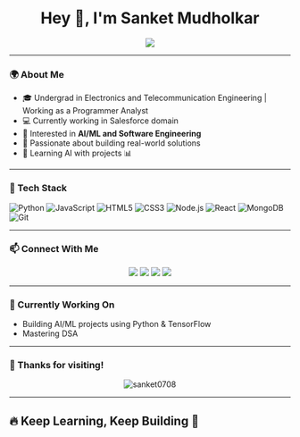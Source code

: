 <h1 align="center">Hey 👋, I'm Sanket Mudholkar</h1>

<p align="center">
  <img src="https://readme-typing-svg.herokuapp.com/?lines=Software+Engineer+%F0%9F%92%BB;AI+%2F+ML+Enthusiast+%F0%9F%A7%AC;Future+MS+CS+Student+%F0%9F%87%A9%F0%9F%87%AA&center=true&width=500&height=45">
</p>

---

### 🌍 About Me

- 🎓 Undergrad in Electronics and Telecommunication Engineering | Working as a Programmer Analyst
- 💻 Currently working in Salesforce domain
- 🧠 Interested in **AI/ML and Software Engineering**
- 🚀 Passionate about building real-world solutions
- 🌱 Learning AI with projects 📊

---

### 🔧 Tech Stack

![Python](https://img.shields.io/badge/-Python-333333?style=for-the-badge&logo=python)
![JavaScript](https://img.shields.io/badge/-JavaScript-333333?style=for-the-badge&logo=javascript)
![HTML5](https://img.shields.io/badge/-HTML5-333333?style=for-the-badge&logo=html5)
![CSS3](https://img.shields.io/badge/-CSS3-333333?style=for-the-badge&logo=css3)
![Node.js](https://img.shields.io/badge/-Node.js-333333?style=for-the-badge&logo=node.js)
![React](https://img.shields.io/badge/-React-333333?style=for-the-badge&logo=react)
![MongoDB](https://img.shields.io/badge/-MongoDB-333333?style=for-the-badge&logo=mongodb)
![Git](https://img.shields.io/badge/-Git-333333?style=for-the-badge&logo=git)

---

### 📫 Connect With Me

<p align="center">
  <a href="https://www.linkedin.com/in/sanket-mudholkar/"><img src="https://img.shields.io/badge/-LinkedIn-0077B5?style=for-the-badge&logo=linkedin&logoColor=white"/></a>
  <a href="mailto:sanketmudhulkar98@gmail.com"><img src="https://img.shields.io/badge/-Gmail-D14836?style=for-the-badge&logo=gmail&logoColor=white"/></a>
  <a href="https://github.com/sanket0708"><img src="https://img.shields.io/badge/-GitHub-333333?style=for-the-badge&logo=github&logoColor=white"/></a>
  <a href="https://leetcode.com/u/sanket0708/"><img src="https://img.shields.io/badge/-LeetCode-FFA116?style=for-the-badge&logo=leetcode&logoColor=black"/></a>
<!--   <a href="https://your-portfolio-link.com"><img src="https://img.shields.io/badge/-Portfolio-121212?style=for-the-badge&logo=vercel&logoColor=white"/></a> -->
</p>

---

### 🧠 Currently Working On

- Building AI/ML projects using Python & TensorFlow
- Mastering DSA  

---

### 🥳 Thanks for visiting!

<p align="center">
  <img src="https://komarev.com/ghpvc/?username=sanket0708&label=Profile%20Views&color=0e75b6&style=flat" alt="sanket0708" />
</p>

---

## 🔥 Keep Learning, Keep Building 🚀
